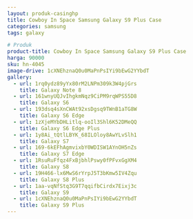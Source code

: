 ```yaml
---
layout: produk-casinghp
title: Cowboy In Space Samsung Galaxy S9 Plus Case
categories: samsung
tags: galaxy

# Produk
product-title: Cowboy In Space Samsung Galaxy S9 Plus Case
harga: 90000
sku: hn-4045
image-drive: 1cXNEhznaQ0u0MaPnPsIYi9bEwG2YYbdT
gallery:
  - url: 1rq0ydz89yYx80rM2LNPm309k3W4pjGrs
    title: Galaxy Note 8
  - url: 161wnyUQJvIhgkmNqz9CiPM9rqWPS55D8
    title: Galaxy S6
  - url: 193dsq4sXnCWAt92xsDgsq9TWnB1aTG8W
    title: Galaxy S6 Edge
  - url: 1zXjeMYbDHLitlq-ooIl3Shl6K52DMeQQ
    title: Galaxy S6 Edge Plus
  - url: 1y8Ai_tQtlLBYK_68ILOloy8AwYLvSlh1
    title: Galaxy S7
  - url: 169-6kEFhAgmvixbY0WDISW1AYnOH5nZs
    title: Galaxy S7 Edge
  - url: 1RsuRuFfqz4FxBjbhlPswy0fPFvxGgXM4
    title: Galaxy S8
  - url: 19H466-lx6MwS6rYrpJ5T3bKmw5IV4Zqu
    title: Galaxy S8 Plus
  - url: 1aa-vqNfStq3G9T7qqifbCirdx7Eixj3c
    title: Galaxy S9
  - url: 1cXNEhznaQ0u0MaPnPsIYi9bEwG2YYbdT
    title: Galaxy S9 Plus
---
```

